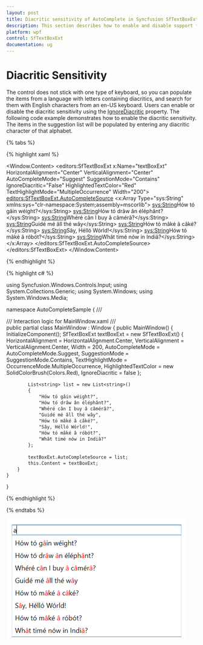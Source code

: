 ```yaml
---
layout: post
title: Diacritic sensitivity of AutoComplete in Syncfusion SfTextBoxExt.
description: This section describes how to enable and disable support for Diacritic Sensitivity in AutoComplete Control.
platform: wpf
control: SfTextBoxExt
documentation: ug
---
```


# Diacritic Sensitivity

The control does not stick with one type of keyboard, so you can populate the items from a language with letters containing diacritics, and search for them with English characters from an en-US keyboard. Users can enable or disable the diacritic sensitivity using the [IgnoreDiacritic](https://help.syncfusion.com/cr/wpf/Syncfusion.SfInput.Wpf~Syncfusion.Windows.Controls.Input.SfTextBoxExt~IgnoreDiacriticProperty.html) property. The following code example demonstrates how to enable the diacritic sensitivity. The items in the suggestion list will be populated by entering any diacritic character of that alphabet.

{% tabs %}

{% highlight xaml %}

<Window x:Class="AutoCompleteSample.MainWindow"
        xmlns="http://schemas.microsoft.com/winfx/2006/xaml/presentation"
        xmlns:x="http://schemas.microsoft.com/winfx/2006/xaml"
        xmlns:d="http://schemas.microsoft.com/expression/blend/2008"
        xmlns:mc="http://schemas.openxmlformats.org/markup-compatibility/2006"
        xmlns:local="clr-namespace:AutoCompleteSample"
        mc:Ignorable="d"
        xmlns:editors="clr-namespace:Syncfusion.Windows.Controls.Input;assembly=Syncfusion.SfInput.Wpf"
        Title="MainWindow" Height="450" Width="800">
    <Window.Content>
        <editors:SfTextBoxExt x:Name="textBoxExt" 
                              HorizontalAlignment="Center" 
                              VerticalAlignment="Center" 
                              AutoCompleteMode="Suggest"
                              SuggestionMode="Contains"
                              IgnoreDiacritic="False"
                              HighlightedTextColor="Red"
                              TextHighlightMode="MultipleOccurrence"
                              Width="200">
            <editors:SfTextBoxExt.AutoCompleteSource>
                <x:Array Type="sys:String" 
             xmlns:sys="clr-namespace:System;assembly=mscorlib">
                    <sys:String>Hów tó gâin wéight?</sys:String>
                    <sys:String>Hów tó drâw ân éléphânt?</sys:String>
                    <sys:String>Whéré cân I buy â câmérâ?</sys:String>
                    <sys:String>Guidé mé âll thé wây</sys:String>
                    <sys:String>Hów tó mâké â câké?</sys:String>
                    <sys:String>Sây, Hélló Wórld!</sys:String>
                    <sys:String>Hów tó mâké â róbót?</sys:String>
                    <sys:String>Whât timé nów in Indiâ?</sys:String>
                </x:Array>
            </editors:SfTextBoxExt.AutoCompleteSource>
        </editors:SfTextBoxExt>
    </Window.Content>
</Window>

{% endhighlight %}

{% highlight c# %}

using Syncfusion.Windows.Controls.Input;
using System.Collections.Generic;
using System.Windows;
using System.Windows.Media;

namespace AutoCompleteSample
{
    /// <summary>
    /// Interaction logic for MainWindow.xaml
    /// </summary>
    public partial class MainWindow : Window
    {
        public MainWindow()
        {
            InitializeComponent();
            SfTextBoxExt textBoxExt = new SfTextBoxExt()
            {
                HorizontalAlignment = HorizontalAlignment.Center,
                VerticalAlignment = VerticalAlignment.Center,
                Width = 200,
                AutoCompleteMode = AutoCompleteMode.Suggest,
                SuggestionMode = SuggestionMode.Contains,
                TextHighlightMode = OccurrenceMode.MultipleOccurrence,
                HighlightedTextColor = new SolidColorBrush(Colors.Red),
                IgnoreDiacritic = false
            };

            List<string> list = new List<string>()
            {
                "Hów tó gâin wéight?",
                "Hów tó drâw ân éléphânt?",
                "Whéré cân I buy â câmérâ?",
                "Guidé mé âll thé wây",
                "Hów tó mâké â câké?",
                "Sây, Hélló Wórld!",
                "Hów tó mâké â róbót?",
                "Whât timé nów in Indiâ?"
            };

            textBoxExt.AutoCompleteSource = list;
            this.Content = textBoxExt;
        }
    }
}

{% endhighlight %}

{% endtabs %}

![Diacritic](Auto-Complete_images/Diacritic.png)

